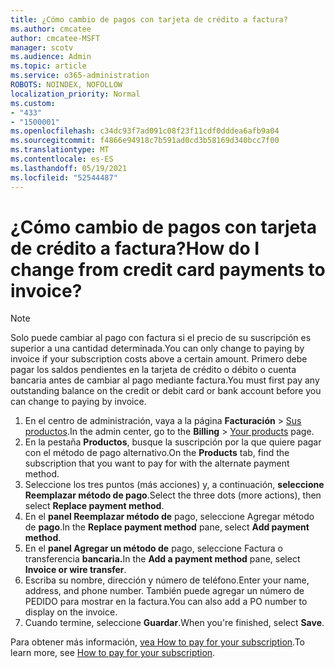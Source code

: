 ```yaml
---
title: ¿Cómo cambio de pagos con tarjeta de crédito a factura?
ms.author: cmcatee
author: cmcatee-MSFT
manager: scotv
ms.audience: Admin
ms.topic: article
ms.service: o365-administration
ROBOTS: NOINDEX, NOFOLLOW
localization_priority: Normal
ms.custom:
- "433"
- "1500001"
ms.openlocfilehash: c34dc93f7ad091c08f23f11cdf0dddea6afb9a04
ms.sourcegitcommit: f4866e94918c7b591ad0cd3b58169d340bcc7f00
ms.translationtype: MT
ms.contentlocale: es-ES
ms.lasthandoff: 05/19/2021
ms.locfileid: "52544487"
---
```

# <a name="how-do-i-change-from-credit-card-payments-to-invoice"></a><span data-ttu-id="e6093-102">¿Cómo cambio de pagos con tarjeta de crédito a factura?</span><span class="sxs-lookup"><span data-stu-id="e6093-102">How do I change from credit card payments to invoice?</span></span>

> [!NOTE]
> <span data-ttu-id="e6093-103">Solo puede cambiar al pago con factura si el precio de su suscripción es superior a una cantidad determinada.</span><span class="sxs-lookup"><span data-stu-id="e6093-103">You can only change to paying by invoice if your subscription costs above a certain amount.</span></span> <span data-ttu-id="e6093-104">Primero debe pagar los saldos pendientes en la tarjeta de crédito o débito o cuenta bancaria antes de cambiar al pago mediante factura.</span><span class="sxs-lookup"><span data-stu-id="e6093-104">You must first pay any outstanding balance on the credit or debit card or bank account before you can change to paying by invoice.</span></span>

1. <span data-ttu-id="e6093-105">En el centro de administración, vaya a la página **Facturación** > [Sus productos](https://go.microsoft.com/fwlink/p/?linkid=842054).</span><span class="sxs-lookup"><span data-stu-id="e6093-105">In the admin center, go to the **Billing** > [Your products](https://go.microsoft.com/fwlink/p/?linkid=842054) page.</span></span>
2. <span data-ttu-id="e6093-106">En la pestaña **Productos**, busque la suscripción por la que quiere pagar con el método de pago alternativo.</span><span class="sxs-lookup"><span data-stu-id="e6093-106">On the **Products** tab, find the subscription that you want to pay for with the alternate payment method.</span></span>
3. <span data-ttu-id="e6093-107">Seleccione los tres puntos (más acciones) y, a continuación, **seleccione Reemplazar método de pago**.</span><span class="sxs-lookup"><span data-stu-id="e6093-107">Select the three dots (more actions), then select **Replace payment method**.</span></span>
4. <span data-ttu-id="e6093-108">En el **panel Reemplazar método de** pago, seleccione Agregar método de **pago**.</span><span class="sxs-lookup"><span data-stu-id="e6093-108">In the **Replace payment method** pane, select **Add payment method**.</span></span>
5. <span data-ttu-id="e6093-109">En el **panel Agregar un método de** pago, seleccione Factura o transferencia **bancaria.**</span><span class="sxs-lookup"><span data-stu-id="e6093-109">In the **Add a payment method** pane, select **Invoice or wire transfer**.</span></span>
6. <span data-ttu-id="e6093-110">Escriba su nombre, dirección y número de teléfono.</span><span class="sxs-lookup"><span data-stu-id="e6093-110">Enter your name, address, and phone number.</span></span> <span data-ttu-id="e6093-111">También puede agregar un número de PEDIDO para mostrar en la factura.</span><span class="sxs-lookup"><span data-stu-id="e6093-111">You can also add a PO number to display on the invoice.</span></span>
7. <span data-ttu-id="e6093-112">Cuando termine, seleccione **Guardar**.</span><span class="sxs-lookup"><span data-stu-id="e6093-112">When you're finished, select **Save**.</span></span>

<span data-ttu-id="e6093-113">Para obtener más información, [vea How to pay for your subscription](/microsoft-365/commerce/billing-and-payments/pay-for-your-subscription).</span><span class="sxs-lookup"><span data-stu-id="e6093-113">To learn more, see [How to pay for your subscription](/microsoft-365/commerce/billing-and-payments/pay-for-your-subscription).</span></span>
